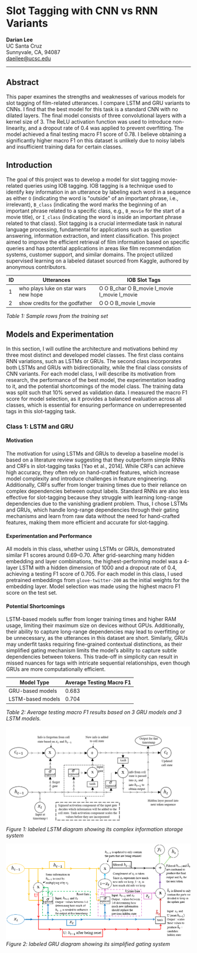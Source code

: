 # Slot Tagging with CNN vs RNN Variants

**Darian Lee**  
UC Santa Cruz  
Sunnyvale, CA, 94087  
[daeilee@ucsc.edu](mailto:daeilee@ucsc.edu)

---

## Abstract
This paper examines the strengths and weaknesses of various models for slot tagging of film-related utterances. I compare LSTM and GRU variants to CNNs. I find that the best model for this task is a standard CNN with no dilated layers. The final model consists of three convolutional layers with a kernel size of 3. The ReLU activation function was used to introduce non-linearity, and a dropout rate of 0.4 was applied to prevent overfitting. The model achieved a final testing macro F1 score of 0.78. I believe obtaining a significantly higher macro F1 on this dataset is unlikely due to noisy labels and insufficient training data for certain classes.

## Introduction
The goal of this project was to develop a model for slot tagging movie-related queries using IOB tagging. IOB tagging is a technique used to identify key information in an utterance by labeling each word in a sequence as either `O` (indicating the word is "outside" of an important phrase, i.e., irrelevant), `B_class` (indicating the word marks the beginning of an important phrase related to a specific class, e.g., `B_movie` for the start of a movie title), or `I_class` (indicating the word is inside an important phrase related to that class). Slot tagging is a crucial intermediate task in natural language processing, fundamental for applications such as question answering, information extraction, and intent classification. This project aimed to improve the efficient retrieval of film information based on specific queries and has potential applications in areas like film recommendation systems, customer support, and similar domains. The project utilized supervised learning on a labeled dataset sourced from Kaggle, authored by anonymous contributors.

| **ID** | **Utterances**                           | **IOB Slot Tags**                                   |
|--------|------------------------------------------|----------------------------------------------------|
| 1      | who plays luke on star wars new hope     | O O B_char O B_movie I_movie I_movie I_movie       |
| 2      | show credits for the godfather           | O O O B_movie I_movie                              |

*Table 1: Sample rows from the training set*

## Models and Experimentation
In this section, I will outline the architecture and motivations behind my three most distinct and developed model classes. The first class contains RNN variations, such as LSTMs or GRUs. The second class incorporates both LSTMs and GRUs with bidirectionality, while the final class consists of CNN variants. For each model class, I will describe its motivation from research, the performance of the best model, the experimentation leading to it, and the potential shortcomings of the model class. The training data was split such that 10% served as validation data. I measured the macro F1 score for model selection, as it provides a balanced evaluation across all classes, which is essential for ensuring performance on underrepresented tags in this slot-tagging task.

### Class 1: LSTM and GRU

#### Motivation
The motivation for using LSTMs and GRUs to develop a baseline model is based on a literature review suggesting that they outperform simple RNNs and CRFs in slot-tagging tasks [Yao et al., 2014]. While CRFs can achieve high accuracy, they often rely on hand-crafted features, which increase model complexity and introduce challenges in feature engineering. Additionally, CRFs suffer from longer training times due to their reliance on complex dependencies between output labels. Standard RNNs are also less effective for slot-tagging because they struggle with learning long-range dependencies due to the vanishing gradient problem. Thus, I chose LSTMs and GRUs, which handle long-range dependencies through their gating mechanisms and learn from raw data without the need for hand-crafted features, making them more efficient and accurate for slot-tagging.

#### Experimentation and Performance
All models in this class, whether using LSTMs or GRUs, demonstrated similar F1 scores around 0.69–0.70. After grid-searching many hidden embedding and layer combinations, the highest-performing model was a 4-layer LSTM with a hidden dimension of 1000 and a dropout rate of 0.4, achieving a testing F1 score of 0.705. For each model in this class, I used pretrained embeddings from `glove-twitter-200` as the initial weights for the embedding layer. Model selection was made using the highest macro F1 score on the test set.

#### Potential Shortcomings
LSTM-based models suffer from longer training times and higher RAM usage, limiting their maximum size on devices without GPUs. Additionally, their ability to capture long-range dependencies may lead to overfitting or be unnecessary, as the utterances in this dataset are short. Similarly, GRUs may underfit tasks requiring fine-grained contextual distinctions, as their simplified gating mechanism limits the model’s ability to capture subtle dependencies between tokens. This trade-off in simplicity can result in missed nuances for tags with intricate sequential relationships, even though GRUs are more computationally efficient.

| **Model Type**     | **Average Testing Macro F1** |
|--------------------|------------------------------|
| GRU-based models   | 0.683                        |
| LSTM-based models  | 0.704                        |

*Table 2: Average testing macro F1 results based on 3 GRU models and 3 LSTM models.*

![Labeled LSTM diagram showing its complex information storage system](labelled_lstm.png)
*Figure 1: labeled LSTM diagram showing its complex information storage system*

![Labeled GRU diagram showing its simplified gating system](GRU.png)
*Figure 2: labeled GRU diagram showing its simplified gating system*
